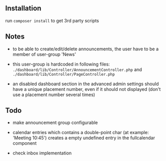 
## Installation

run `composer install` to get 3rd party scripts


## Notes

- to be able to create/edit/delete announcements, the user have to be a member
  of user-group 'News'

- this user-group is hardcoded in following files:
  `./dashboard/lib/Controller/AnnouncementController.php`
  and
  `./dashboard/lib/Controller/PageController.php`

- an disabled dashboard section in the advanced admin settings should have a
  unique placement number, even if it should not displayed
  (don't use a placement number several times)


## Todo

- make announcement group configurable

- calendar entries which contains a double-point char
  (at example: 'Meeting 10:45') creates a empty undefined entry in the
  fullcalendar component

- check inbox implementation
